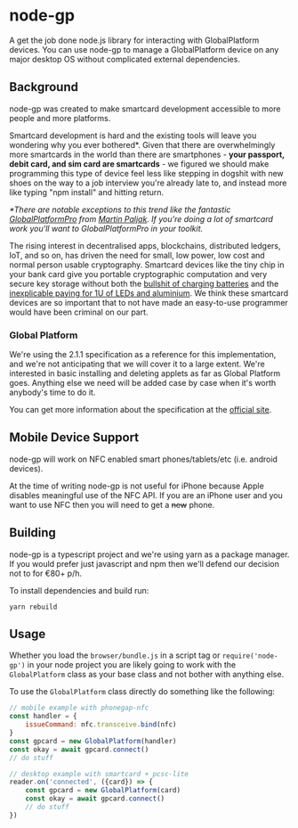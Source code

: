 # node-gp

A get the job done node.js library for interacting with GlobalPlatform devices. You can use node-gp to manage a GlobalPlatform device on any major desktop OS without complicated external dependencies.

## Background 

node-gp was created to make smartcard development accessible to more people and more platforms. 

Smartcard development is hard and the existing tools will leave you wondering why you ever bothered*. Given that there are overwhelmingly more smartcards in the world than there are smartphones - **your passport, debit card, and sim card are smartcards** - we figured we should make programming this type of device feel less like stepping in dogshit with new shoes on the way to a job interview you're already late to, and instead more like typing "npm install" and hitting return.

_*There are notable exceptions to this trend like the fantastic [GlobalPlatformPro](https://github.com/martinpaljak/GlobalPlatformPro) from [Martin Paljak](https://github.com/martinpaljak). If you're doing a lot of smartcard work you'll want to GlobalPlatformPro in your toolkit._

The rising interest in decentralised apps, blockchains, distributed ledgers, IoT, and so on, has driven the need for small, low power, low cost and normal person usable cryptography. Smartcard devices like the tiny chip in your bank card give you portable cryptographic computation and very secure key storage without both the [bullshit of charging batteries](https://www.macworld.co.uk/how-to/apple/improve-apple-watch-battery-life-3609928/) and the [inexplicable paying for 1U of LEDs and aluminium](https://medium.com/@simonvc/hsms-are-bullshit-imho-f9f736e1e5f2). We think these smartcard devices are so important that to not have made an easy-to-use programmer would have been criminal on our part.

### Global Platform

We're using the 2.1.1 specification as a reference for this implementation, and we're not anticipating that we will cover it to a large extent. We're interested in basic installing and deleting applets as far as Global Platform goes. Anything else we need will be added case by case when it's worth anybody's time to do it.

You can get more information about the specification at the [official site](https://globalplatform.org/specs-library/).

## Mobile Device Support

node-gp will work on NFC enabled smart phones/tablets/etc (i.e. android devices).

At the time of writing node-gp is not useful for iPhone because Apple disables meaningful use of the NFC API. If you are an iPhone user and you want to use NFC then you will need to get a ~~new~~ phone.

## Building

node-gp is a typescript project and we're using yarn as a package manager. If you would prefer just javascript and npm then we'll defend our decision not to for €80+ p/h.

To install dependencies and build run:

`yarn rebuild`

## Usage

Whether you load the `browser/bundle.js` in a script tag or `require('node-gp')` in your node project you are likely going to work with the `GlobalPlatform` class as your base class and not bother with anything else.

To use the `GlobalPlatform` class directly do something like the following:

```javascript
// mobile example with phonegap-nfc
const handler = {
    issueCommand: nfc.transceive.bind(nfc)
}
const gpcard = new GlobalPlatform(handler)
const okay = await gpcard.connect()
// do stuff
```

```javascript
// desktop example with smartcard + pcsc-lite
reader.on('connected', ({card}) => {
    const gpcard = new GlobalPlatform(card)
    const okay = await gpcard.connect()
    // do stuff
})
```

